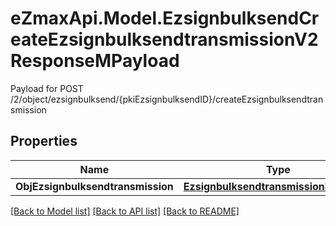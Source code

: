 # eZmaxApi.Model.EzsignbulksendCreateEzsignbulksendtransmissionV2ResponseMPayload
Payload for POST /2/object/ezsignbulksend/{pkiEzsignbulksendID}/createEzsignbulksendtransmission

## Properties

Name | Type | Description | Notes
------------ | ------------- | ------------- | -------------
**ObjEzsignbulksendtransmission** | [**EzsignbulksendtransmissionResponse**](EzsignbulksendtransmissionResponse.md) |  | 

[[Back to Model list]](../README.md#documentation-for-models) [[Back to API list]](../README.md#documentation-for-api-endpoints) [[Back to README]](../README.md)

